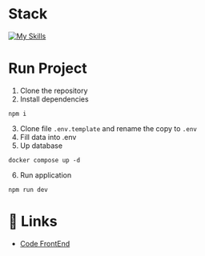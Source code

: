 # Stack

[![My Skills](https://skillicons.dev/icons?i=nodejs,ts,mongodb,docker)](https://skillicons.dev)

# Run Project
1. Clone the repository
2. Install dependencies
```
npm i
```
3. Clone file ```.env.template``` and rename the copy to ```.env```
4. Fill data into .env
5. Up database
```
docker compose up -d
```
6. Run application
```
npm run dev
```

# 🔗 Links
- [Code FrontEnd](https://github.com/isakiDev/react-calendar-ts)
